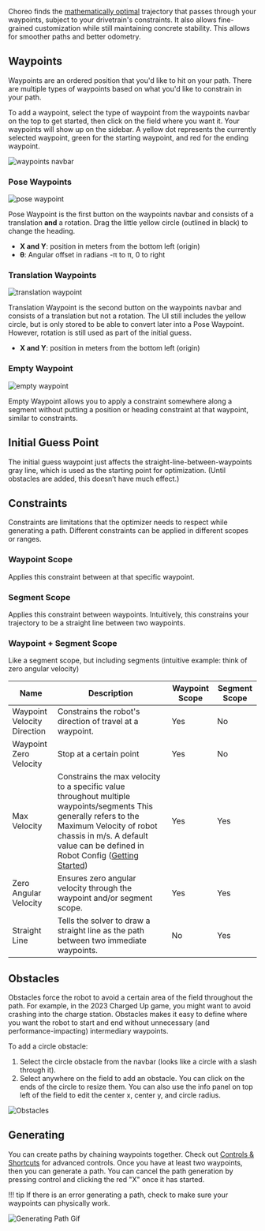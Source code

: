 Choreo finds the [mathematically optimal](https://en.wikipedia.org/wiki/Mathematical_optimization) trajectory that passes through your waypoints, subject to your drivetrain's constraints. It also allows fine-grained customization while still maintaining concrete stability. This allows for smoother paths and better odometry.

## Waypoints

Waypoints are an ordered position that you'd like to hit on your path. There are multiple types of waypoints based on what you'd like to constrain in your path.

To add a waypoint, select the type of waypoint from the waypoints navbar on the top to get started, then click on the field where you want it. Your waypoints will show up on the sidebar. A yellow dot represents the currently selected waypoint, green for the starting waypoint, and red for the ending waypoint.

![waypoints navbar](../media/waypoints+navbar.png)

### Pose Waypoints

![pose waypoint](../media/pose_waypoint.png)

Pose Waypoint is the first button on the waypoints navbar and consists of a translation **and** a rotation. Drag the little yellow circle (outlined in black) to change the heading.

- **X and Y**: position in meters from the bottom left (origin)
- **θ**: Angular offset in radians -π to π, 0 to right

### Translation Waypoints

![translation waypoint](../media/translation_waypoint.png)

Translation Waypoint is the second button on the waypoints navbar and consists of a translation but not a rotation. The UI still includes the yellow circle, but is only stored to be able to convert later into a Pose Waypoint. However, rotation is still used as part of the initial guess.

- **X and Y**: position in meters from the bottom left (origin)

### Empty Waypoint

![empty waypoint](../media/empty_waypoint.png)

Empty Waypoint allows you to apply a constraint somewhere along a segment without putting a position or heading constraint at that waypoint, similar to constraints.

## Initial Guess Point

The initial guess waypoint just affects the straight-line-between-waypoints gray line, which is used as the starting point for optimization. (Until obstacles are added, this doesn’t have much effect.)

## Constraints

Constraints are limitations that the optimizer needs to respect while generating a path. Different constraints can be applied in different scopes or ranges.

### Waypoint Scope

Applies this constraint between at that specific waypoint.

### Segment Scope

Applies this constraint between waypoints. Intuitively, this constrains your trajectory to be a straight line between two waypoints.

### Waypoint + Segment Scope

Like a segment scope, but including segments (intuitive example: think of zero angular velocity)

| Name                        | Description                                                                                                                                                                                                                                          | Waypoint Scope | Segment Scope |
| --------------------------- | ---------------------------------------------------------------------------------------------------------------------------------------------------------------------------------------------------------------------------------------------------- | -------------- | ------------- |
| Waypoint Velocity Direction | Constrains the robot's direction of travel at a waypoint.                                                                                                                                                                                            | Yes            | No            |
| Waypoint Zero Velocity      | Stop at a certain point                                                                                                                                                                                                                              | Yes            | No            |
| Max Velocity                | Constrains the max velocity to a specific value throughout multiple waypoints/segments This generally refers to the Maximum Velocity of robot chassis in m/s. A default value can be defined in Robot Config ([Getting Started](../document-settings.md)) | Yes            | Yes           |
| Zero Angular Velocity       | Ensures zero angular velocity through the waypoint and/or segment scope.                                                                                                                                                                             | Yes            | Yes           |
| Straight Line               | Tells the solver to draw a straight line as the path between two immediate waypoints.                                                                                                                                                                | No             | Yes           |

## Obstacles

Obstacles force the robot to avoid a certain area of the field throughout the path. For example, in the 2023 Charged Up game, you might want to avoid crashing into the charge station. Obstacles makes it easy to define where you want the robot to start and end without unnecessary (and performance-impacting) intermediary waypoints.

To add a circle obstacle:

1. Select the circle obstacle from the navbar (looks like a circle with a slash through it).
2. Select anywhere on the field to add an obstacle. You can click on the ends of the circle to resize them. You can also use the info panel on top left of the field to edit the center x, center y, and circle radius.

![Obstacles](../media/obstacles.png)

## Generating

You can create paths by chaining waypoints together. Check out [Controls & Shortcuts](./controls-shortcuts.md) for advanced controls. Once you have at least two waypoints, then you can generate a path. You can cancel the path generation by pressing control and clicking the red "X" once it has started.

!!! tip
    If there is an error generating a path, check to make sure your waypoints can physically work.


![Generating Path Gif](../media/generating_path.gif)
